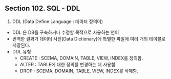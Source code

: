 ## Section 102. SQL - DDL

1. DDL (Data Define Language : 데이터 정의어)
- DDL 은 DB를 구축하거나 수정할 목적으로 사용하는 언어
- 번역한 결과가 데이터 사전(Data Dictionary)에 특별한 파일에 여러 개의 테이블로 저장된다.
- DDL 유형
    - CREATE : SCEMA, DOMAIN, TABLE, VIEW, INDEX를 정의함.
    - ALTER : TABLE에 대한 정의를 변경하는 데 사용함.
    - DROP :  SCEMA, DOMAIN, TABLE, VIEW, INDEX를 삭제함.